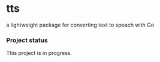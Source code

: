 # tts
a lightweight package for converting text to speach with Go

### Project status
This project is in progress.